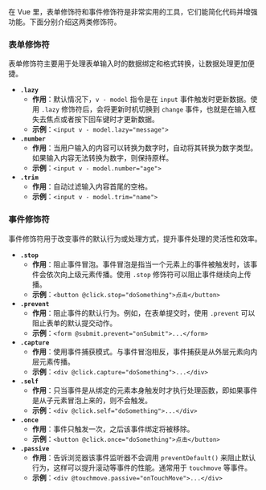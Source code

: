 在 Vue 里，表单修饰符和事件修饰符是非常实用的工具，它们能简化代码并增强功能。下面分别介绍这两类修饰符。

### 表单修饰符
表单修饰符主要用于处理表单输入时的数据绑定和格式转换，让数据处理更加便捷。
- **`.lazy`**
    - **作用**：默认情况下，`v - model` 指令是在 `input` 事件触发时更新数据。使用 `.lazy` 修饰符后，会将更新时机切换到 `change` 事件，也就是在输入框失去焦点或者按下回车键时才更新数据。
    - **示例**：`<input v - model.lazy="message">`
- **`.number`**
    - **作用**：当用户输入的内容可以转换为数字时，自动将其转换为数字类型。如果输入内容无法转换为数字，则保持原样。
    - **示例**：`<input v - model.number="age">`
- **`.trim`**
    - **作用**：自动过滤输入内容首尾的空格。
    - **示例**：`<input v - model.trim="name">`

### 事件修饰符
事件修饰符用于改变事件的默认行为或处理方式，提升事件处理的灵活性和效率。
- **`.stop`**
    - **作用**：阻止事件冒泡。事件冒泡是指当一个元素上的事件被触发时，该事件会依次向上级元素传播。使用 `.stop` 修饰符可以阻止事件继续向上传播。
    - **示例**：`<button @click.stop="doSomething">点击</button>`
- **`.prevent`**
    - **作用**：阻止事件的默认行为。例如，在表单提交时，使用 `.prevent` 可以阻止表单的默认提交动作。
    - **示例**：`<form @submit.prevent="onSubmit">...</form>`
- **`.capture`**
    - **作用**：使用事件捕获模式。与事件冒泡相反，事件捕获是从外层元素向内层元素传播。
    - **示例**：`<div @click.capture="doSomething">...</div>`
- **`.self`**
    - **作用**：只当事件是从绑定的元素本身触发时才执行处理函数，即如果事件是从子元素冒泡上来的，则不会触发。
    - **示例**：`<div @click.self="doSomething">...</div>`
- **`.once`**
    - **作用**：事件只触发一次，之后该事件绑定将被移除。
    - **示例**：`<button @click.once="doSomething">点击</button>`
- **`.passive`**
    - **作用**：告诉浏览器该事件监听器不会调用 `preventDefault()` 来阻止默认行为，这样可以提升滚动等事件的性能。通常用于 `touchmove` 等事件。
    - **示例**：`<div @touchmove.passive="onTouchMove">...</div>` 